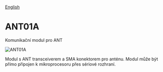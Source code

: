 
[English](./README.md)
<!--- module --->
# ANT01A
<!--- Emodule --->

<!--- subtitle --->Komunikační modul pro ANT<!--- Esubtitle --->

![ANT01A](/doc/img/ANT01A_top_big.jpg)

<!--- description --->Modul s ANT transceiverem a SMA konektorem pro anténu. Modul může být přímo připojen k mikroprocesoru přes sériové rozhraní.<!--- Edescription --->
            